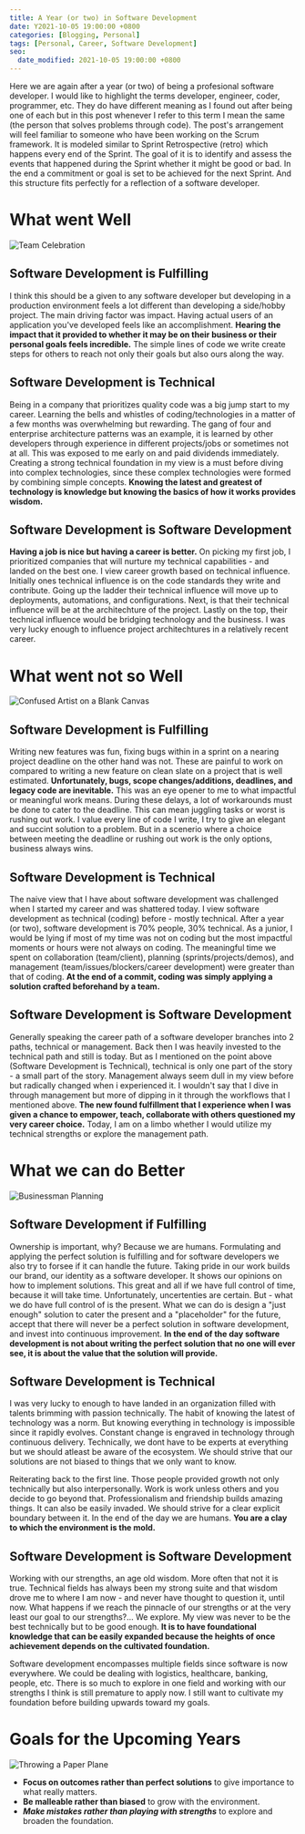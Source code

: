 ```yaml
---
title: A Year (or two) in Software Development
date: Y2021-10-05 19:00:00 +0800
categories: [Blogging, Personal]
tags: [Personal, Career, Software Development]
seo:
  date_modified: 2021-10-05 19:00:00 +0800
---
```


Here we are again after a year (or two) of being a profesional software developer. I would like to highlight the terms developer, engineer, coder, programmer, etc. They do have different meaning as I found out after being one of each but in this post whenever I refer to this term I mean the same (the person that solves problems through code). The post's arrangement will feel familiar to someone who have been working on the Scrum framework. It is modeled similar to Sprint Retrospective (retro) which happens every end of the Sprint. The goal of it is to identify and assess the events that happened during the Sprint whether it might be good or bad. In the end a commitment or goal is set to be achieved for the next Sprint. And this structure fits perfectly for a reflection of a software developer.

# What went Well
![Team Celebration](https://drive.google.com/uc?export=view&id=12FxtMAiNRtDiulzBy_d2o1DtHZLM827p)
## Software Development is Fulfilling
I think this should be a given to any software developer but developing in a production environment feels a lot different than developing a side/hobby project. The main driving factor was impact. Having actual users of an application you've developed feels like an accomplishment. __Hearing the impact that it provided to whether it may be on their business or their personal goals feels incredible.__ The simple lines of code we write create steps for others to reach not only their goals but also ours along the way.

## Software Development is Technical
Being in a company that prioritizes quality code was a big jump start to my career. Learning the bells and whistles of coding/technologies in a matter of a few months was overwhelming but rewarding. The gang of four and enterprise architecture patterns was an example, it is learned by other developers through experience in different projects/jobs or sometimes not at all. This was exposed to me early on and paid dividends immediately. Creating a strong technical foundation in my view is a must before diving into complex technologies, since these complex technologies were formed by combining simple concepts. __Knowing the latest and greatest of technology is knowledge but knowing the basics of how it works provides wisdom.__

## Software Development is Software Development
__Having a job is nice but having a career is better.__ On picking my first job, I prioritized companies that will nurture my technical capabilities - and landed on the best one. I view career growth based on technical influence. Initially ones technical influence is on the code standards they write and contribute. Going up the ladder their technical influence will move up to deployments, automations, and configurations. Next, is that their technical influence will be at the architechture of the project. Lastly on the top, their technical influence would be bridging technology and the business. I was very lucky enough to influence project architechtures in a relatively recent career.

# What went not so Well
![Confused Artist on a Blank Canvas](https://drive.google.com/uc?export=view&id=1HCSJNF56fHC8upNXckDXbFibE-QMVl4O)
## Software Development is Fulfilling
Writing new features was fun, fixing bugs within in a sprint on a nearing project deadline on the other hand was not. These are painful to work on compared to writing a new feature on clean slate on a project that is well estimated. __Unfortunately, bugs, scope changes/additions, deadlines, and legacy code are inevitable.__ This was an eye opener to me to what impactful or meaningful work means. During these delays, a lot of workarounds must be done to cater to the deadline. This can mean juggling tasks or worst is rushing out work. I value every line of code I write, I try to give an elegant and succint solution to a problem. But in a scenerio where a choice between meeting the deadline or rushing out work is the only options, business always wins.

## Software Development is Technical
The naive view that I have about software development was challenged when I started my career and was shattered today. I view software development as technical (coding) before - mostly technical. After a year (or two), software development is 70% people, 30% technical. As a junior, I would be lying if most of my time was not on coding but the most impactful moments or hours were not always on coding. The meaningful time we spent on collaboration (team/client), planning (sprints/projects/demos), and management (team/issues/blockers/career development) were greater than that of coding. __At the end of a commit, coding was simply applying a solution crafted beforehand by a team.__

## Software Development is Software Development
Generally speaking the career path of a software developer branches into 2 paths, technical or management. Back then I was heavily invested to the technical path and still is today. But as I mentioned on the point above (Software Development is Technical), technical is only one part of the story - a small part of the story. Management always seem dull in my view before but radically changed when i experienced it. I wouldn't say that I dive in through management but more of dipping in it through the workflows that I mentioned above. __The new found fulfillment that I experience when I was given a chance to empower, teach, collaborate with others questioned my very career choice.__ Today, I am on a limbo whether I would utilize my technical strengths or explore the management path.

# What we can do Better
![Businessman Planning](https://drive.google.com/uc?export=view&id=1dx61ZbMoMjXP_V-cFsS8fRuspRy4UIU7)
## Software Development if Fulfilling
Ownership is important, why? Because we are humans. Formulating and applying the perfect solution is fulfilling and for software developers we also try to forsee if it can handle the future. Taking pride in our work builds our brand, our identity as a software developer. It shows our opinions on how to implement solutions. This great and all if we have full control of time, because it will take time. Unfortunately, uncertenties are certain. But - what we do have full control of is the present. What we can do is design a "just enough" solution to cater the present and a "placeholder" for the future, accept that there will never be a perfect solution in software development, and invest into continuous improvement. __In the end of the day software development is not about writing the perfect solution that no one will ever see, it is about the value that the solution will provide.__

## Software Development is Technical
I was very lucky to enough to have landed in an organization filled with talents brimming with passion technically. The habit of knowing the latest of technology was a norm. But knowing everything in technology is impossible since it rapidly evolves. Constant change is engraved in technology through continuous delivery. Technically, we dont have to be experts at everything but we should atleast be aware of the ecosystem. We should strive that our solutions are not biased to things that we only want to know.

Reiterating back to the first line. Those people provided growth not only technically but also interpersonally. Work is work unless others and you decide to go beyond that. Professionalism and friendship builds amazing things. It can also be easily invaded. We should strive for a clear explicit boundary between it. In the end of the day we are humans. __You are a clay to which the environment is the mold.__

## Software Development is Software Development
Working with our strengths, an age old wisdom. More often that not it is true. Technical fields has always been my strong suite and that wisdom drove me to where I am now - and never have thought to question it, until now. What happens if we reach the pinnacle of our strengths or at the very least our goal to our strengths?... We explore. My view was never to be the best technically but to be good enough. __It is to have foundational knowledge that can be easily expanded because the heights of once achievement depends on the cultivated foundation.__

Software development encompasses multiple fields since software is now everywhere. We could be dealing with logistics, healthcare, banking, people, etc. There is so much to explore in one field and working with our strengths I think is still premature to apply now. I still want to cultivate my foundation before building upwards toward my goals.

# Goals for the Upcoming Years
![Throwing a Paper Plane](https://drive.google.com/uc?export=view&id=1buw5IQdXqdIPMsb3HDWzc5lklQMZYpTi)
- __Focus on outcomes rather than perfect solutions__ to give importance to what really matters.
- __Be malleable rather than biased__ to grow with the environment.
- ___Make mistakes rather than playing with strengths___ to explore and broaden the foundation.